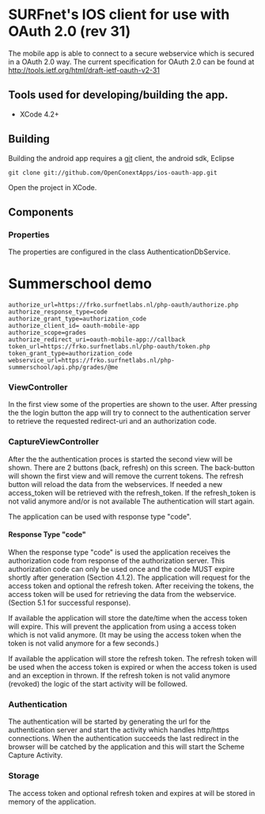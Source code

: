 # SURFnet's IOS client for use with OAuth 2.0 (rev 31)

The mobile app is able to connect to a secure webservice which is secured in a OAuth 2.0 way. 
The current specification for OAuth 2.0 can be found at http://tools.ietf.org/html/draft-ietf-oauth-v2-31

## Tools used for developing/building the app.

* XCode 4.2+

## Building
Building the android app requires a [git](http://git-scm.com/) client, the android sdk, Eclipse

    git clone git://github.com/OpenConextApps/ios-oauth-app.git

Open the project in XCode.

## Components

### Properties

The properties are configured in the class AuthenticationDbService.

# Summerschool demo
    authorize_url=https://frko.surfnetlabs.nl/php-oauth/authorize.php
    authorize_response_type=code
    authorize_grant_type=authorization_code
    authorize_client_id= oauth-mobile-app
    authorize_scope=grades
    authorize_redirect_uri=oauth-mobile-app://callback
    token_url=https://frko.surfnetlabs.nl/php-oauth/token.php
    token_grant_type=authorization_code
    webservice_url=https://frko.surfnetlabs.nl/php-summerschool/api.php/grades/@me


### ViewController
In the first view some of the properties are shown to the user. After pressing the the login button the app will try to connect to the authentication server to retrieve the requested redirect-uri and an authorization code.

### CaptureViewController

After the the authentication proces is started the second view will be shown.
There are 2 buttons (back, refresh) on this screen. The back-button will shown the first view and will remove the current tokens. The refresh button will reload the data from the webservices. If needed a new access_token will be retrieved with the refresh_token. If the refresh_token is not valid anymore and/or is not available The authentication will start again.

The application can be used with response type "code".

#### Response Type "code"

When the response type "code" is used the application receives the authorization code from response of the authorization server.
This authorization code can only be used once and the code MUST expire shortly after generation (Section 4.1.2).
The application will request for the access token and optional the refresh token. After receiving the tokens,
the access token will be used for retrieving the data from the webservice. (Section 5.1 for successful response).

If available the application will store the date/time when the access token will expire. This will prevent the application
from using a access token which is not valid anymore. (It may be using the access token when the token is not valid anymore for a few seconds.)

If available the application will store the refresh token. The refresh token will be used when the access token is expired or when the access token is used
and an exception in thrown. If the refresh token is not valid anymore (revoked) the logic of the start activity will be followed.


### Authentication

The authentication will be started by generating the url for the authentication server and start the activity which handles http/https connections.
When the authentication succeeds the last redirect in the browser will be catched by the application and this will start the Scheme Capture Activity.

### Storage

The access token and optional refresh token and expires at will be stored in memory of the application.
